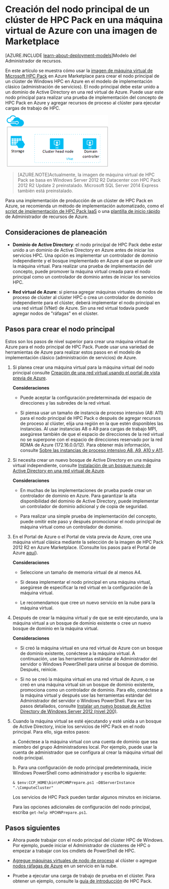 <properties
 pageTitle="Creación de un nodo principal de HPC Pack en una máquina virtual de Azure | Microsoft Azure"
 description="Aprenda a usar el Portal de Azure y el modelo de implementación clásico para crear un nodo principal de Microsoft HPC Pack en una máquina virtual de Azure."
 services="virtual-machines"
 documentationCenter=""
 authors="dlepow"
 manager="timlt"
 editor=""
 tags="azure-service-management,hpc-pack"/>
<tags
ms.service="virtual-machines"
 ms.devlang="na"
 ms.topic="article"
 ms.tgt_pltfrm="vm-multiple"
 ms.workload="big-compute"
 ms.date="09/28/2015"
 ms.author="danlep"/>

# Creación del nodo principal de un clúster de HPC Pack en una máquina virtual de Azure con una imagen de Marketplace

[AZURE.INCLUDE [learn-about-deployment-models](../../includes/learn-about-deployment-models-classic-include.md)]Modelo del Administrador de recursos.


En este artículo se muestra cómo usar la [imagen de máquina virtual de Microsoft HPC Pack](https://azure.microsoft.com/marketplace/partners/microsoft/hpcpack2012r2onwindowsserver2012r2/) en Azure Marketplace para crear el nodo principal de un clúster de Windows HPC en Azure en el modelo de implementación clásico (administración de servicios). El nodo principal debe estar unido a un dominio de Active Directory en una red virtual de Azure. Puede usar este nodo principal para realizar una prueba de implementación del concepto de HPC Pack en Azure y agregar recursos de proceso al clúster para ejecutar cargas de trabajo de HPC.


![Nodo principal de HPC Pack][headnode]

>[AZURE.NOTE]Actualmente, la imagen de máquina virtual de HPC Pack se basa en Windows Server 2012 R2 Datacenter con HPC Pack 2012 R2 Update 2 preinstalado. Microsoft SQL Server 2014 Express también está preinstalado.


Para una implementación de producción de un clúster de HPC Pack en Azure, se recomienda un método de implementación automatizado, como el [script de implementación de HPC Pack IaaS](virtual-machines-hpcpack-cluster-powershell-script.md) o una [plantilla de inicio rápido](https://azure.microsoft.com/documentation/templates/) de Administrador de recursos de Azure.

## Consideraciones de planeación

* **Dominio de Active Directory**: el nodo principal de HPC Pack debe estar unido a un dominio de Active Directory en Azure antes de iniciar los servicios HPC. Una opción es implementar un controlador de dominio independiente y el bosque implementado en Azure al que se puede unir la máquina virtual. Para realizar una prueba de implementación del concepto, puede promover la máquina virtual creada para el nodo principal como un controlador de dominio antes de iniciar los servicios HPC.

* **Red virtual de Azure**: si piensa agregar máquinas virtuales de nodos de proceso de clúster al clúster HPC o crea un controlador de dominio independiente para el clúster, deberá implementar el nodo principal en una red virtual (VNet) de Azure. Sin una red virtual todavía puede agregar nodos de "ráfagas" en el clúster.

## Pasos para crear el nodo principal

Estos son los pasos de nivel superior para crear una máquina virtual de Azure para el nodo principal de HPC Pack. Puede usar una variedad de herramientas de Azure para realizar estos pasos en el modelo de implementación clásico (administración de servicios) de Azure.


1. Si planea crear una máquina virtual para la máquina virtual del nodo principal consulte [Creación de una red virtual usando el portal de vista previa de Azure](../virtual-networks/virtual-networks-create-vnet-classic-pportal.md).

    **Consideraciones**

    * Puede aceptar la configuración predeterminada del espacio de direcciones y las subredes de la red virtual.

    * Si piensa usar un tamaño de instancia de proceso intensivo (A8: A11) para el nodo principal de HPC Pack o después de agregar recursos de proceso al clúster, elija una región en la que estén disponibles las instancias. Al usar instancias A8 o A9 para cargas de trabajo MPI, asegúrese también de que el espacio de direcciones de la red virtual no se superpone con el espacio de direcciones reservado por la red RDMA de Azure (172.16.0.0/12). Para obtener más información, consulte [Sobre las instancias de proceso intensivo A8, A9, A10 y A11](virtual-machines-a8-a9-a10-a11-specs.md).

2. Si necesita crear un nuevo bosque de Active Directory en una máquina virtual independiente, consulte [Instalación de un bosque nuevo de Active Directory en una red virtual de Azure](../active-directory/active-directory-new-forest-virtual-machine.md).

    **Consideraciones**

    * En muchas de las implementaciones de prueba puede crear un controlador de dominio en Azure. Para garantizar la alta disponibilidad del dominio de Active Directory, puede implementar un controlador de dominio adicional y de copia de seguridad.

    * Para realizar una simple prueba de implementación del concepto, puede omitir este paso y después promocionar el nodo principal de máquina virtual como un controlador de dominio.

3. En el Portal de Azure o el Portal de vista previa de Azure, cree una máquina virtual clásica mediante la selección de la imagen de HPC Pack 2012 R2 en Azure Marketplace. (Consulte los pasos para el Portal de Azure [aquí](virtual-machines-windows-tutorial-classic-portal.md)).

    **Consideraciones**

    * Seleccione un tamaño de memoria virtual de al menos A4.

    * Si desea implementar el nodo principal en una máquina virtual, asegúrese de especificar la red virtual en la configuración de la máquina virtual.

    * Le recomendamos que cree un nuevo servicio en la nube para la máquina virtual.

4. Después de crear la máquina virtual y de que se esté ejecutando, una la máquina virtual a un bosque de dominio existente o cree un nuevo bosque de dominio en la máquina virtual.

    **Consideraciones**

    * Si creó la máquina virtual en una red virtual de Azure con un bosque de dominio existente, conéctese a la máquina virtual. A continuación, use las herramientas estándar de Administrador del servidor o Windows PowerShell para unirse al bosque de dominio. Después, reinicie.

    * Si no se creó la máquina virtual en una red virtual de Azure, o se creó en una máquina virtual sin un bosque de dominio existente, promociona como un controlador de dominio. Para ello, conéctese a la máquina virtual y después use las herramientas estándar del Administrador del servidor o Windows PowerShell. Para ver los pasos detallados, consulte [Instalar un nuevo bosque de Active Directory de Windows Server 2012 (nivel 200)](https://technet.microsoft.com/library/jj574166.aspx).

5. Cuando la máquina virtual se esté ejecutando y esté unida a un bosque de Active Directory, inicie los servicios de HPC Pack en el nodo principal. Para ello, siga estos pasos:

    a. Conéctese a la máquina virtual con una cuenta de dominio que sea miembro del grupo Administradores local. Por ejemplo, puede usar la cuenta de administrador que se configura al crear la máquina virtual del nodo principal.

    b. Para una configuración de nodo principal predeterminada, inicie Windows PowerShell como administrador y escriba lo siguiente:

    ```
    & $env:CCP_HOME\bin\HPCHNPrepare.ps1 –DBServerInstance ".\ComputeCluster"
    ```

    Los servicios de HPC Pack pueden tardar algunos minutos en iniciarse.

    Para las opciones adicionales de configuración del nodo principal, escriba `get-help HPCHNPrepare.ps1`.


## Pasos siguientes

* Ahora puede trabajar con el nodo principal del clúster HPC de Windows. Por ejemplo, puede iniciar el Administrador de clústeres de HPC o empezar a trabajar con los cmdlets de PowerShell de HPC.

* [Agregue máquinas virtuales de nodo de proceso](virtual-machines-hpcpack-cluster-node-manage.md) al clúster o agregue [nodos ráfagas de Azure](virtual-machines-hpcpack-cluster-node-burst.md) en un servicio en la nube.

* Pruebe a ejecutar una carga de trabajo de prueba en el clúster. Para obtener un ejemplo, consulte la [guía de introducción](https://technet.microsoft.com/library/jj884144) de HPC Pack.

<!--Image references-->
[headnode]: ./media/virtual-machines-hpcpack-cluster-headnode/headnode.png

<!---HONumber=Nov15_HO3-->